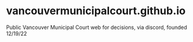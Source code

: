 # vancouvermunicipalcourt.github.io
Public Vancouver Municipal Court web for decisions, via discord, founded 12/19/22
